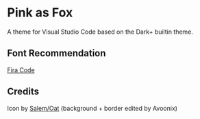 # Pink as Fox

A theme for Visual Studio Code based on the Dark+ builtin theme.

## Font Recommendation

[Fira Code](https://github.com/tonsky/FiraCode)

## Credits

Icon by [Salem/Oat](https://www.spookyfoxinc.com/) (background + border edited by Avoonix)
